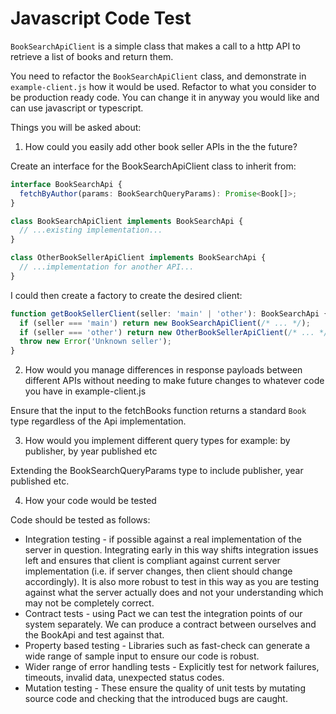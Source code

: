 # Javascript Code Test

`BookSearchApiClient` is a simple class that makes a call to a http API to retrieve a list of books and return them.

You need to refactor the `BookSearchApiClient` class, and demonstrate in `example-client.js` how it would be used. Refactor to what you consider to be production ready code. You can change it in anyway you would like and can use javascript or typescript.

Things you will be asked about:

1. How could you easily add other book seller APIs in the the future?

Create an interface for the BookSearchApiClient class to inherit from:

```typescript
interface BookSearchApi {
  fetchByAuthor(params: BookSearchQueryParams): Promise<Book[]>;
}

class BookSearchApiClient implements BookSearchApi {
  // ...existing implementation...
}

class OtherBookSellerApiClient implements BookSearchApi {
  // ...implementation for another API...
}
```

I could then create a factory to create the desired client:

```typescript
function getBookSellerClient(seller: 'main' | 'other'): BookSearchApi {
  if (seller === 'main') return new BookSearchApiClient(/* ... */);
  if (seller === 'other') return new OtherBookSellerApiClient(/* ... */);
  throw new Error('Unknown seller');
}
```

2. How would you manage differences in response payloads between different APIs without needing to make future changes to whatever code you have in example-client.js

Ensure that the input to the fetchBooks function returns a standard `Book` type regardless of the Api implementation.

3. How would you implement different query types for example: by publisher, by year published etc

Extending the BookSearchQueryParams type to include publisher, year published etc.

4. How your code would be tested

Code should be tested as follows:
* Integration testing - if possible against a real implementation of the server in question. Integrating early in this way shifts integration issues left and ensures that client is compliant against current server implementation (i.e. if server changes, then client should change accordingly). It is also more robust to test in this way as you are testing against what the server actually does and not your understanding which may not be completely correct.
* Contract tests - using Pact we can test the integration points of our system separately. We can produce a contract between ourselves and the BookApi and test against that.
* Property based testing - Libraries such as fast-check can generate a wide range of sample input to ensure our code is robust.
* Wider range of error handling tests - Explicitly test for network failures, timeouts, invalid data, unexpected status codes.
* Mutation testing - These ensure the quality of unit tests by mutating source code and checking that the introduced bugs are caught.


